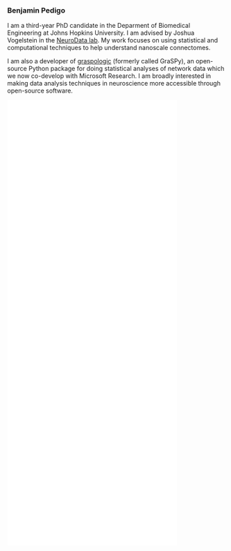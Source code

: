 ### Benjamin Pedigo

I am a third-year PhD candidate in the Deparment of Biomedical Engineering at Johns Hopkins University. I am advised by Joshua Vogelstein in the [NeuroData lab](https://neurodata.io/). My work focuses on using statistical and computational techniques to help understand nanoscale connectomes.

I am also a developer of [graspologic](https://github.com/microsoft/graspologic) (formerly called GraSPy), an open-source Python package for doing statistical analyses of network data which we now co-develop with Microsoft Research. I am broadly interested in making data analysis techniques in neuroscience more accessible through open-source software.

<!-- ![Metrics](https://metrics.lecoq.io/bdpedigo?template=classic&lines=1&projects=1&activity=1&projects.limit=4&projects.descriptions=false&activity.limit=5&activity.load=300&activity.days=14&activity.filter=all&activity.visibility=all&activity.timestamps=false&config.timezone=America%2FNew_York)
 -->
<!--  <img src="https://github.com/bdpedigo/bdpedigo/blob/main/github-metrics.svg" alt="Metrics" width="100%"> -->
![Metrics](https://github.com/bdpedigo/bdpedigo/blob/main/github-metrics.svg)
